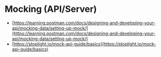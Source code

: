 # Mocking (API/Server)

- [https://learning.postman.com/docs/designing-and-developing-your-api/mocking-data/setting-up-mock/](https://learning.postman.com/docs/designing-and-developing-your-api/mocking-data/setting-up-mock/)
- [https://stoplight.io/mock-api-guide/basics](https://stoplight.io/mock-api-guide/basics)